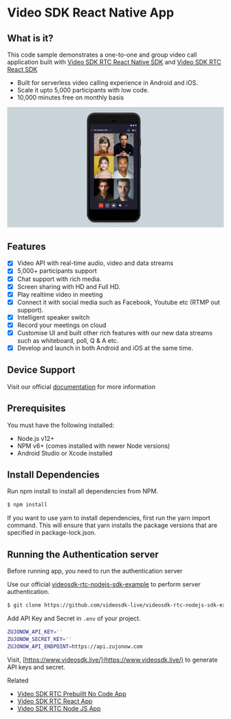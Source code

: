 # Video SDK React Native App

## What is it?

This code sample demonstrates a one-to-one and group video call application built with [Video SDK RTC React Native SDK](https://docs.videosdk.live/docs/realtime-communication/sdk-reference/react-native-sdk/setup) and [Video SDK RTC React SDK](https://docs.videosdk.live/docs/realtime-communication/sdk-reference/react-sdk/setup)

- Built for serverless video calling experience in Android and iOS.
- Scale it upto 5,000 participants with low code.
- 10,000 minutes free on monthly basis

![video-sdk-mobile.jpg](./public/video-sdk-mobile.jpg)

## Features

- [x] Video API with real-time audio, video and data streams
- [x] 5,000+ participants support
- [x] Chat support with rich media.
- [x] Screen sharing with HD and Full HD.
- [x] Play realtime video in meeting
- [x] Connect it with social media such as Facebook, Youtube etc (RTMP out support).
- [x] Intelligent speaker switch
- [x] Record your meetings on cloud
- [x] Customise UI and built other rich features with our new data streams such as whiteboard, poll, Q & A etc.
- [x] Develop and launch in both Android and iOS at the same time.

## Device Support

Visit our official [documentation](https://docs.videosdk.live/docs/realtime-communication/sdk-reference/react-native-sdk/setup) for more information

## Prerequisites

You must have the following installed:

- Node.js v12+
- NPM v6+ (comes installed with newer Node versions)
- Android Studio or Xcode installed

## Install Dependencies

Run npm install to install all dependencies from NPM.

```sh
$ npm install
```

If you want to use yarn to install dependencies, first run the yarn import command. This will ensure that yarn installs the package versions that are specified in package-lock.json.

## Running the Authentication server

Before running app, you need to run the authentication server

Use our official [videosdk-rtc-nodejs-sdk-example](https://github.com/videosdk-live/videosdk-rtc-nodejs-sdk-example) to perform server authentication.

```sh
$ git clone https://github.com/videosdk-live/videosdk-rtc-nodejs-sdk-example
```

Add API Key and Secret in `.env` of your project.

```sh
ZUJONOW_API_KEY=''
ZUJONOW_SECRET_KEY=''
ZUJONOW_API_ENDPOINT=https://api.zujonow.com
```

Visit, [https://www.videosdk.live/](https://www.videosdk.live/) to generate API keys and secret.

Related

- [Video SDK RTC Prebuillt No Code App](https://github.com/videosdk-live/videosdk-rtc-js-prebuilt-embedded-example)
- [Video SDK RTC React App](https://github.com/videosdk-live/videosdk-rtc-react-sdk-example)
- [Video SDK RTC Node JS App](https://github.com/videosdk-live/videosdk-rtc-nodejs-sdk-example)
